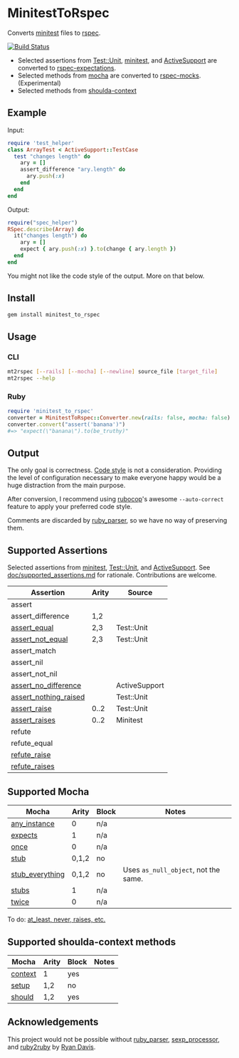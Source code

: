 # MinitestToRspec

Converts [minitest][8] files to [rspec][9].

[![Build Status][1]][2]

- Selected assertions from [Test::Unit][26], [minitest][8],
  and [ActiveSupport][27] are converted to [rspec-expectations][25].
- Selected methods from [mocha][28] are converted to [rspec-mocks][24].
  (Experimental)
- Selected methods from [shoulda-context][36]

## Example

Input:

```ruby
require 'test_helper'
class ArrayTest < ActiveSupport::TestCase
  test "changes length" do
    ary = []
    assert_difference "ary.length" do
      ary.push(:x)
    end
  end
end
```

Output:

```ruby
require("spec_helper")
RSpec.describe(Array) do
  it("changes length") do
    ary = []
    expect { ary.push(:x) }.to(change { ary.length })
  end
end
```

You might not like the code style of the output. More on that below.

## Install

```bash
gem install minitest_to_rspec
```

## Usage

### CLI

```bash
mt2rspec [--rails] [--mocha] [--newline] source_file [target_file]
mt2rspec --help
```

### Ruby

```ruby
require 'minitest_to_rspec'
converter = MinitestToRspec::Converter.new(rails: false, mocha: false)
converter.convert("assert('banana')")
#=> "expect(\"banana\").to(be_truthy)"
```

## Output

The only goal is correctness. [Code style][34] is not a consideration.
Providing the level of configuration necessary to make everyone happy would
be a huge distraction from the main purpose.

After conversion, I recommend using [rubocop][35]'s awesome `--auto-correct`
feature to apply your preferred code style.

Comments are discarded by [ruby_parser][14], so we have no way of
preserving them.

## Supported Assertions

Selected assertions from [minitest][8], [Test::Unit][26], and
[ActiveSupport][27]. See [doc/supported_assertions.md][5] for rationale.
Contributions are welcome.

Assertion                   | Arity | Source
--------------------------- | ----- | ------
assert                      |       |
assert_difference           | 1,2   |
[assert_equal][23]          | 2,3   | Test::Unit
[assert_not_equal][22]      | 2,3   | Test::Unit
assert_match                |       |
assert_nil                  |       |
assert_not_nil              |       |
[assert_no_difference][12]  |       | ActiveSupport
[assert_nothing_raised][10] |       | Test::Unit
[assert_raise][11]          | 0..2  | Test::Unit
[assert_raises][13]         | 0..2  | Minitest
refute                      |       |
refute_equal                |       |
[refute_raise][39]          |       |
[refute_raises][39]         |       |

## Supported Mocha

Mocha                 | Arity | Block | Notes
--------------------- | ----- | ----- | -------
[any_instance][29]    | 0     | n/a   |
[expects][21]         | 1     | n/a   |
[once][31]            | 0     | n/a   |
[stub][19]            | 0,1,2 | no    |
[stub_everything][18] | 0,1,2 | no    | Uses `as_null_object`, not the same.
[stubs][20]           | 1     | n/a   |
[twice][32]           | 0     | n/a   |

To do: [at_least, never, raises, etc.][30]

## Supported shoulda-context methods

Mocha                 | Arity | Block | Notes
--------------------- | ----- | ----- | -------
[context][36]         | 1     | yes   |
[setup][37]           | 1,2   | no    |
[should][38]          | 1,2   | yes   |

## Acknowledgements

This project would not be possible without [ruby_parser][14],
[sexp_processor][15], and [ruby2ruby][16] by [Ryan Davis][17].

[1]: https://travis-ci.org/jaredbeck/minitest_to_rspec.svg?branch=master
[2]: https://travis-ci.org/jaredbeck/minitest_to_rspec
[5]: https://github.com/jaredbeck/minitest_to_rspec/blob/master/doc/supported_assertions.md
[6]: https://github.com/seattlerb/ruby2ruby
[8]: https://github.com/jaredbeck/minitest_to_rspec/blob/master/doc/minitest.md
[9]: https://github.com/jaredbeck/minitest_to_rspec/blob/master/doc/rspec.md
[10]: http://www.rubydoc.info/gems/test-unit/3.0.9/Test/Unit/Assertions#assert_nothing_raised-instance_method
[11]: http://ruby-doc.org/stdlib-2.1.0/libdoc/test/unit/rdoc/Test/Unit/Assertions.html#method-i-assert_raise
[12]: http://api.rubyonrails.org/classes/ActiveSupport/Testing/Assertions.html#method-i-assert_no_difference
[13]: http://www.rubydoc.info/gems/minitest/5.5.1/Minitest/Assertions#assert_raises-instance_method
[14]: https://github.com/seattlerb/ruby_parser
[15]: https://github.com/seattlerb/sexp_processor
[16]: https://github.com/seattlerb/ruby2ruby
[17]: https://github.com/zenspider
[18]: http://www.rubydoc.info/github/floehopper/mocha/Mocha/API:stub_everything
[19]: http://www.rubydoc.info/github/floehopper/mocha/Mocha/API#stub-instance_method
[20]: http://www.rubydoc.info/github/floehopper/mocha/Mocha/ObjectMethods#stubs-instance_method
[21]: http://www.rubydoc.info/github/floehopper/mocha/Mocha/ObjectMethods:expects
[22]: http://www.rubydoc.info/gems/test-unit/3.0.9/Test/Unit/Assertions#assert_not_equal-instance_method
[23]: http://www.rubydoc.info/gems/test-unit/3.0.9/Test/Unit/Assertions#assert_equal-instance_method
[24]: https://github.com/rspec/rspec-mocks
[25]: https://github.com/rspec/rspec-expectations
[26]: http://test-unit.github.io/
[27]: https://rubygems.org/gems/activesupport
[28]: http://gofreerange.com/mocha/docs/
[29]: http://www.rubydoc.info/github/floehopper/mocha/Mocha/ClassMethods#any_instance-instance_method
[30]: http://www.rubydoc.info/github/floehopper/mocha/Mocha/Expectation
[31]: http://www.rubydoc.info/github/floehopper/mocha/Mocha/Expectation#once-instance_method
[32]: http://www.rubydoc.info/github/floehopper/mocha/Mocha/Expectation#twice-instance_method
[34]: https://github.com/bbatsov/ruby-style-guide
[35]: https://github.com/bbatsov/rubocop
[35]: https://github.com/thoughtbot/shoulda-context
[36]: http://www.rubydoc.info/github/thoughtbot/shoulda-context/master/Shoulda/Context/ClassMethods#context-instance_method
[37]: http://www.rubydoc.info/github/thoughtbot/shoulda-context/master/Shoulda/Context/Context#setup-instance_method
[38]: http://www.rubydoc.info/github/thoughtbot/shoulda-context/master/Shoulda/Context/ClassMethods#should-instance_method
[39]: https://github.com/jaredbeck/minitest_to_rspec/pull/20
